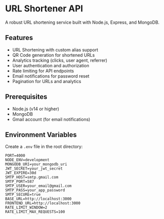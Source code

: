 # URL Shortener API

A robust URL shortening service built with Node.js, Express, and MongoDB.

## Features

- URL Shortening with custom alias support
- QR Code generation for shortened URLs
- Analytics tracking (clicks, user agent, referrer)
- User authentication and authorization
- Rate limiting for API endpoints
- Email notifications for password reset
- Pagination for URLs and analytics

## Prerequisites

- Node.js (v14 or higher)
- MongoDB
- Gmail account (for email notifications)

## Environment Variables

Create a `.env` file in the root directory:

```env
PORT=4000
NODE_ENV=development
MONGODB_URI=your_mongodb_uri
JWT_SECRET=your_jwt_secret
JWT_EXPIRE=30d
SMTP_HOST=smtp.gmail.com
SMTP_PORT=587
SMTP_USER=your_email@gmail.com
SMTP_PASS=your_app_password
SMTP_SECURE=true
BASE_URL=http://localhost:3000
FRONTEND_URL=http://localhost:3000
RATE_LIMIT_WINDOW=2
RATE_LIMIT_MAX_REQUESTS=100
